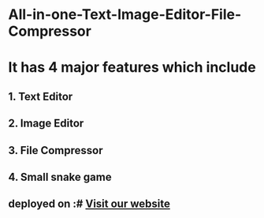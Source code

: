 # All-in-one-Text-Image-Editor-File-Compressor
# It has 4 major features which include 


## 1. Text Editor 
## 2. Image Editor 
## 3. File Compressor
## 4. Small snake game

## deployed on :# [Visit our website](https://all-in-1-editor.netlify.app/)
